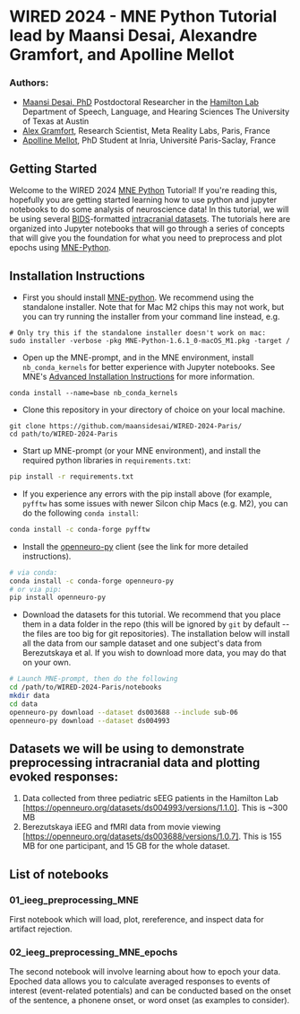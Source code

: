 # WIRED 2024 - MNE Python Tutorial lead by Maansi Desai, Alexandre Gramfort, and Apolline Mellot

### Authors:
* [Maansi Desai, PhD](https://maansidesai.github.io/)
Postdoctoral Researcher in the [Hamilton Lab](https://slhs.utexas.edu/research/hamilton-lab)
Department of Speech, Language, and Hearing Sciences
The University of Texas at Austin
* [Alex Gramfort](https://alexandre.gramfort.net/), Research Scientist, Meta Reality Labs, Paris, France
* [Apolline Mellot](https://github.com/apmellot), PhD Student at Inria, Université Paris-Saclay, France

## Getting Started
Welcome to the WIRED 2024 [MNE Python](https://mne.tools/stable/index.html) Tutorial! If you're reading this, hopefully you are getting started learning how to use python and jupyter notebooks to do some analysis of neuroscience data! In this tutorial, we will be using several [BIDS](https://bids-specification.readthedocs.io/en/stable/)-formatted [intracranial datasets](https://bids-specification.readthedocs.io/en/stable/modality-specific-files/intracranial-electroencephalography.html). The tutorials here are organized into Jupyter notebooks that will go through a series of concepts that will give you the foundation for what you need to preprocess and plot epochs using [MNE-Python](https://mne.tools/stable/index.html). 

## Installation Instructions
* First you should install [MNE-python](https://mne.tools/stable/install/index.html). We recommend using the standalone installer. Note that for Mac M2 chips this may not work, but you can try running the installer from your command line instead, e.g.
```
# Only try this if the standalone installer doesn't work on mac:
sudo installer -verbose -pkg MNE-Python-1.6.1_0-macOS_M1.pkg -target /
```
* Open up the MNE-prompt, and in the MNE environment, install `nb_conda_kernels` for better experience with Jupyter notebooks. See MNE's [Advanced Installation Instructions](https://mne.tools/stable/install/advanced.html)  for more information.
```
conda install --name=base nb_conda_kernels
```
* Clone this repository in your directory of choice on your local machine.
```
git clone https://github.com/maansidesai/WIRED-2024-Paris/
cd path/to/WIRED-2024-Paris
```
* Start up MNE-prompt (or your MNE environment), and install the required python libraries in `requirements.txt`:
```bash
pip install -r requirements.txt
```
* If you experience any errors with the pip install above (for example, `pyfftw` has some issues with newer Silcon chip Macs (e.g. M2), you can do the following `conda install`:
```bash
conda install -c conda-forge pyfftw
```
* Install the [openneuro-py](https://github.com/hoechenberger/openneuro-py) client (see the link for more detailed instructions).
```bash
# via conda:
conda install -c conda-forge openneuro-py
# or via pip:
pip install openneuro-py
```
* Download the datasets for this tutorial. We recommend that you place them in a data folder in the repo (this will be ignored by `git` by default -- the files are too big for git repositories). The installation below will install all the data from our sample dataset and one subject's data from Berezutskaya et al. If you wish to download more data, you may do that on your own.
```bash
# Launch MNE-prompt, then do the following
cd /path/to/WIRED-2024-Paris/notebooks
mkdir data
cd data
openneuro-py download --dataset ds003688 --include sub-06
openneuro-py download --dataset ds004993
```

## Datasets we will be using to demonstrate preprocessing intracranial data and plotting evoked responses:
1) Data collected from three pediatric sEEG patients in the Hamilton Lab [https://openneuro.org/datasets/ds004993/versions/1.1.0]. This is ~300 MB
2) Berezutskaya iEEG and fMRI data from movie viewing [https://openneuro.org/datasets/ds003688/versions/1.0.7]. This is 155 MB for one participant, and 15 GB for the whole dataset.

## List of notebooks
### 01_ieeg_preprocessing_MNE
First notebook which will load, plot, rereference, and inspect data for artifact rejection.

### 02_ieeg_preprocessing_MNE_epochs
The second notebook will involve learning about how to epoch your data.  Epoched data allows you to calculate averaged responses to events of interest (event-related potentials) and can be conducted based on the onset of the sentence, a phonene onset, or word onset (as examples to consider).
